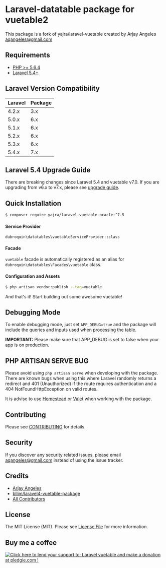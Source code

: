 # Laravel-datatable package for vuetable2

This package is a fork of yajra/laravel-vuetable created by Arjay Angeles <aqangeles@gmail.com>

## Requirements
- [PHP >= 5.6.4](http://php.net/)
- [Laravel 5.4+](https://github.com/laravel/framework)

## Laravel Version Compatibility

 Laravel  | Package
:---------|:----------
 4.2.x    | 3.x
 5.0.x    | 6.x
 5.1.x    | 6.x
 5.2.x    | 6.x
 5.3.x    | 6.x
 5.4.x    | 7.x

## Laravel 5.4 Upgrade Guide
There are breaking changes since Laravel 5.4 and vuetable v7.0.
If you are upgrading from v6.x to v7.x, please see [upgrade guide](https://yajrabox.com/docs/laravel-vuetable/7.0/upgrade).

## Quick Installation
```bash
$ composer require yajra/laravel-vuetable-oracle:^7.5
```

#### Service Provider
`dubroquin\datatables\vuetableServiceProvider::class`

#### Facade
`vuetable` facade is automatically registered as an alias for `dubroquin\datatables\Facades\vuetable` class. 

#### Configuration and Assets
```bash
$ php artisan vendor:publish --tag=vuetable
```

And that's it! Start building out some awesome vuetable!

## Debugging Mode
To enable debugging mode, just set `APP_DEBUG=true` and the package will include the queries and inputs used when processing the table.

**IMPORTANT:** Please make sure that APP_DEBUG is set to false when your app is on production.

## PHP ARTISAN SERVE BUG
Please avoid using `php artisan serve` when developing with the package. 
There are known bugs when using this where Laravel randomly returns a redirect and 401 (Unauthorized) if the route requires authentication and a 404 NotFoundHttpException on valid routes.

It is advise to use [Homestead](https://laravel.com/docs/5.4/homestead) or [Valet](https://laravel.com/docs/5.4/valet) when working with the package.

## Contributing

Please see [CONTRIBUTING](https://github.com/yajra/laravel-vuetable/blob/master/.github/CONTRIBUTING.md) for details.

## Security

If you discover any security related issues, please email [aqangeles@gmail.com](mailto:aqangeles@gmail.com) instead of using the issue tracker.

## Credits

- [Arjay Angeles](https://github.com/yajra)
- [bllim/laravel4-vuetable-package](https://github.com/bllim/laravel4-vuetable-package)
- [All Contributors](https://github.com/yajra/laravel-vuetable/graphs/contributors)

## License

The MIT License (MIT). Please see [License File](https://github.com/yajra/laravel-vuetable/blob/master/LICENSE.md) for more information.

## Buy me a coffee
<a href='https://pledgie.com/campaigns/29515'><img alt='Click here to lend your support to: Laravel vuetable and make a donation at pledgie.com !' src='https://pledgie.com/campaigns/29515.png?skin_name=chrome' border='0' ></a>
